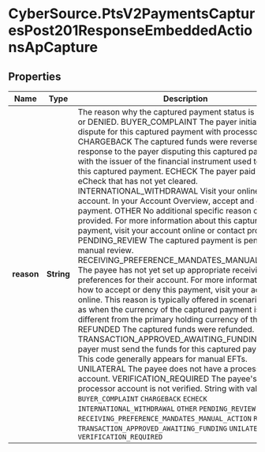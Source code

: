 # CyberSource.PtsV2PaymentsCapturesPost201ResponseEmbeddedActionsApCapture

## Properties
Name | Type | Description | Notes
------------ | ------------- | ------------- | -------------
**reason** | **String** | The reason why the captured payment status is PENDING or DENIED. BUYER_COMPLAINT The payer initiated a dispute for this captured payment with processor. CHARGEBACK The captured funds were reversed in response to the payer disputing this captured payment with the issuer of the financial instrument used to pay for this captured payment. ECHECK The payer paid by an eCheck that has not yet cleared. INTERNATIONAL_WITHDRAWAL Visit your online account. In your Account Overview, accept and deny this payment. OTHER No additional specific reason can be provided. For more information about this captured payment, visit your account online or contact processor. PENDING_REVIEW The captured payment is pending manual review. RECEIVING_PREFERENCE_MANDATES_MANUAL_ACTION The payee has not yet set up appropriate receiving preferences for their account. For more information about how to accept or deny this payment, visit your account online. This reason is typically offered in scenarios such as when the currency of the captured payment is different from the primary holding currency of the payee. REFUNDED The captured funds were refunded. TRANSACTION_APPROVED_AWAITING_FUNDING The payer must send the funds for this captured payment. This code generally appears for manual EFTs. UNILATERAL The payee does not have a processor account. VERIFICATION_REQUIRED The payee's processor account is not verified. String with values,  `BUYER_COMPLAINT`  `CHARGEBACK`  `ECHECK`  `INTERNATIONAL_WITHDRAWAL`  `OTHER`  `PENDING_REVIEW`  `RECEIVING_PREFERENCE_MANDATES_MANUAL_ACTION`  `REFUNDED`  `TRANSACTION_APPROVED_AWAITING_FUNDING`  `UNILATERAL`  `VERIFICATION_REQUIRED`  | [optional] 


